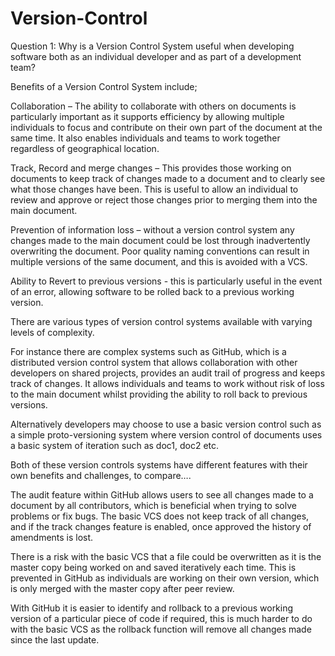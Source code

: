 # Version-Control
Question 1: Why is a Version Control System useful when developing software both as an individual  developer and as part of a development team? 

Benefits of a Version Control System include;  

Collaboration – The ability to collaborate with others on documents is particularly important as it supports efficiency by allowing multiple individuals to focus and contribute on their own	 part of the document at the same time. It also enables individuals and teams to work together regardless of geographical location.

Track, Record and merge changes – This provides those working on documents to keep track of changes made to a document and to clearly see what those changes have been. This is useful to allow an individual to review and approve or reject those changes prior to merging them into the main document. 

Prevention of information loss – without a version control system any changes made to the main document could be lost through inadvertently overwriting the document. Poor quality naming conventions can result in multiple versions of the same document, and this is avoided with a VCS.  

Ability to Revert to previous versions - this is particularly useful in the event of an error, allowing software to be rolled back to a previous working version. 

 

There are various types of version control systems available with varying levels of complexity. 

For instance there are complex systems such as GitHub, which is a distributed version control system that allows collaboration with other developers on shared projects, provides an audit trail of progress and keeps track of changes. It allows individuals and teams to work without risk of loss to the main document whilst providing the ability to roll back to previous versions. 

Alternatively developers may choose to use a basic version control such as a simple proto-versioning system where version control of documents uses a basic system of iteration such as doc1, doc2 etc.  

Both of these version controls systems have different features with their own benefits and challenges, to compare…. 

The audit feature within GitHub allows users to see all changes made to a document by all contributors, which is beneficial when trying to solve problems or fix bugs. The basic VCS does not keep track of all changes, and if the track changes feature is enabled, once approved the history of amendments is lost. 

There is a risk with the basic VCS that a file could be overwritten as it is the master copy being worked on and saved iteratively each time. This is prevented in GitHub as individuals are working on their own version, which is only merged with the master copy after peer review. 

With GitHub it is easier to identify and rollback to a previous working version of a particular piece of code if required, this is much harder to do with the basic VCS as the rollback function will remove all changes made since the last update.  
